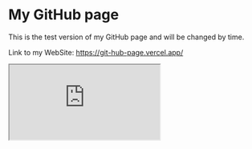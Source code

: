 # My GitHub page

This is the test version of my GitHub page and will be changed by time.

Link to my WebSite: https://git-hub-page.vercel.app/

<iframe src="https://git-hub-page.vercel.app/"></iframe>
